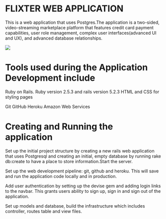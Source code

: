 # FLIXTER WEB APPLICATION

This is a web application that uses Postgres.The application is a two-sided, video-streaming marketplace platform that features credit card payment capabilities, user role management, complex user interfaces(advanced UI and UX), and advanced database relationships.

<img src="flixtermainpagescreenshot.png" class="full-width"/>

# Tools used during the Application Development include

Ruby on Rails. Ruby version 2.5.3 and rails version 5.2.3
HTML and CSS for styling pages

Git 
GitHub
Heroku
Amazon Web Services


# Creating and Running the application

Set up the initial project structure by creating a new rails web application that uses Postgresql and creating an initial, empty database by running rake db:create to have a place to store information.Start the server.

Set up the web development pipeline: git, github and heroku. This will save and run the application code locally and in production. 

Add user authentication by setting up the devise gem and adding login links to the navbar. This grants users ability to sign up, sign in and sign out of the application. 

Set up models and database, build the infrastructure which includes controller, routes table and view files. 


